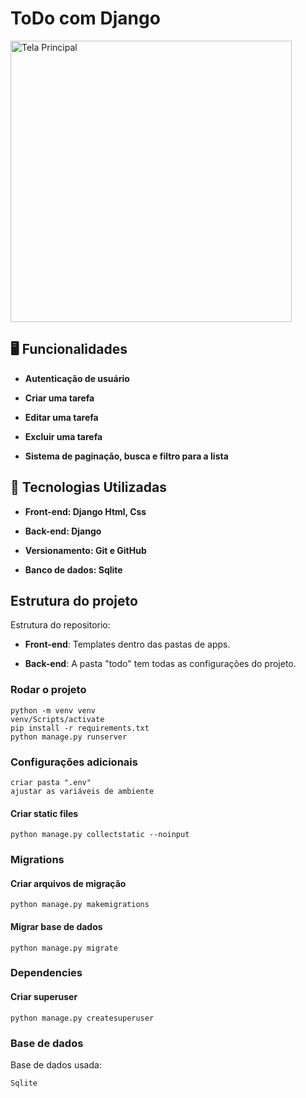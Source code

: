 # ToDo com Django

<img src="https://github.com/user-attachments/assets/d4345619-e942-4e04-801d-c5e98f245489" alt="Tela Principal" width="450" />

## 🖥️ Funcionalidades

- **Autenticação de usuário**
  
- **Criar uma tarefa**
  
- **Editar uma tarefa**
  
- **Excluir uma tarefa**
  
- **Sistema de paginação, busca e filtro para a lista**


  
## :rocket: Tecnologias Utilizadas

- **Front-end: Django Html, Css**

- **Back-end: Django**

- **Versionamento: Git e GitHub**
  
- **Banco de dados: Sqlite**

## Estrutura do projeto

Estrutura do repositorio:

* **Front-end**: Templates dentro das pastas de apps.

* **Back-end**: A pasta "todo" tem todas as configurações do projeto.

### Rodar o projeto

```
python -m venv venv
venv/Scripts/activate
pip install -r requirements.txt
python manage.py runserver
```

### Configurações adicionais

```
criar pasta ".env"
ajustar as variáveis de ambiente
```

#### Criar static files

```
python manage.py collectstatic --noinput
```

### Migrations

#### Criar arquivos de migração

```
python manage.py makemigrations
```

#### Migrar base de dados

```
python manage.py migrate
```

### Dependencies

#### Criar superuser

```
python manage.py createsuperuser
```

### Base de dados

Base de dados usada:

```
Sqlite
```



